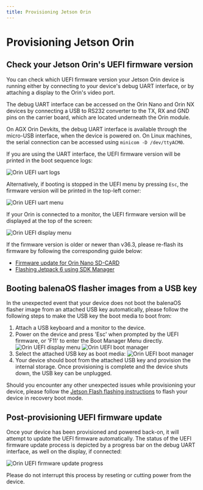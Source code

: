 ```yaml
---
title: Provisioning Jetson Orin
---
```


# Provisioning Jetson Orin

## Check your Jetson Orin's UEFI firmware version

You can check which UEFI firmware version your Jetson Orin device is running either by connecting to your device's debug UART interface, or by attaching a display to the Orin's video port.

The debug UART interface can be accessed on the Orin Nano and Orin NX devices by connecting a USB to RS232 converter to the TX, RX and GND pins on the carrier board, which are located underneath the Orin module.

On AGX Orin Devkits, the debug UART interface is available through the micro-USB interface, when the device is powered on. On Linux machines, the serial connection can be accessed using `minicom -D /dev/ttyACM0`.

If you are using the UART interface, the UEFI firmware version will be printed in the boot sequence logs:

![Orin UEFI uart logs](/img/jetson-orin/jetson_orin_uefi_version_uart_logs.webp)

Alternatively, if booting is stopped in the UEFI menu by pressing `Esc`, the firmware version will be printed in the top-left corner:

![Orin UEFI uart menu](/img/jetson-orin/jetson_orin_uart_uefi_menu.webp)

If your Orin is connected to a monitor, the UEFI firmware version will be displayed at the top of the screen:

![Orin UEFI display menu](/img/jetson-orin/jetson_orin_interrupt_booting_uefi.webp)

If the firmware version is older or newer than v36.3, please re-flash its firmware by following the corresponding guide below:

- [Firmware update for Orin Nano SD-CARD](https://developer.nvidia.com/embedded/learn/get-started-jetson-orin-nano-devkit#firmware)
- [Flashing Jetpack 6 using SDK Manager](https://developer.ridgerun.com/wiki/index.php/JetPack_6_Migration_and_Developer_Guide/Installing_JetPack_6/Flashing_with_SDK_Manager)

## Booting balenaOS flasher images from a USB key

In the unexpected event that your device does not boot the balenaOS flasher image from an attached USB key automatically, please follow the following steps to make the USB key the boot media to boot from:

1) Attach a USB keyboard and a monitor to the device.
2) Power on the device and press 'Esc' when prompted by the UEFI firmware, or 'F11' to enter the Boot Manager Menu directly.
![Orin UEFI display menu](/img/jetson-orin/jetson_orin_interrupt_booting_uefi.webp)
![Orin UEFI boot manager](/img/jetson-orin/jetson_orin_uefi_boot_manager.webp)
3) Select the attached USB key as boot media:
![Orin UEFI boot manager](/img/jetson-orin/jetson_orin_uefi_usb_key.webp)
4) Your device should boot from the attached USB key and provision the internal storage. Once provisioning is complete and the device shuts down, the USB key can be unplugged.

Should you encounter any other unexpected issues while provisioning your device, please follow the [Jetson Flash flashing instructions](https://github.com/balena-os/jetson-flash?tab=readme-ov-file#instructions) to flash your device in recovery boot mode.

## Post-provisioning UEFI firmware update

Once your device has been provisioned and powered back-on, it will attempt to update the UEFI firmware automatically.
The status of the UEFI firmware update process is depicted by a progress bar on the debug UART interface, as well on the display, if connected:

![Orin UEFI firmware update progress](/img/jetson-orin/jetson_orin_uefi_firmware_update.webp)

Please do not interrupt this process by reseting or cutting power from the device.
